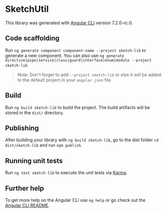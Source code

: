 # SketchUtil

This library was generated with [Angular CLI](https://github.com/angular/angular-cli) version 7.2.0-rc.0.

## Code scaffolding

Run `ng generate component component-name --project sketch-lib` to generate a new component. You can also use `ng generate directive|pipe|service|class|guard|interface|enum|module --project sketch-lib`.
> Note: Don't forget to add `--project sketch-lib` or else it will be added to the default project in your `angular.json` file. 

## Build

Run `ng build sketch-lib` to build the project. The build artifacts will be stored in the `dist/` directory.

## Publishing

After building your library with `ng build sketch-lib`, go to the dist folder `cd dist/sketch-lib` and run `npm publish`.

## Running unit tests

Run `ng test sketch-lib` to execute the unit tests via [Karma](https://karma-runner.github.io).

## Further help

To get more help on the Angular CLI use `ng help` or go check out the [Angular CLI README](https://github.com/angular/angular-cli/blob/master/README.md).
